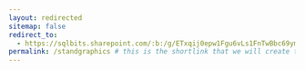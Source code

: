 ```yaml
---
layout: redirected
sitemap: false
redirect_to:
  - https://sqlbits.sharepoint.com/:b:/g/ETxqij0epw1Fgu6vLs1FnTwBbc69yme4Kx05ZpWgk08OpQ?e=Gkdcq5 # This is where it will be redirected  - must be a complete url and a space after the -
permalink: /standgraphics # this is the shortlink that we will create the / is required - MUST MATCH the name of the file amd a space after the :
---
```

